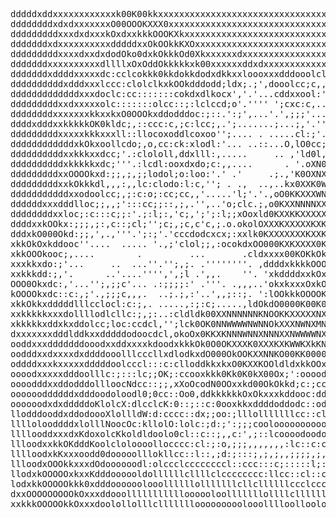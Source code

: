 <pre>
dddddxddxxxxxxxxxxxxk00K00kkxxxxxxxxxxxxxxxxxxxxxxxxxxxxxxxxxxxxxxxxxxxxxxxxxxxxxxxxxxxxxxxxxxxxxxxxxxxdxddddddd
ddddddddxdxdxxxxxxxO00OOOKXXX0xxxxxxxxxxxxxxxxxxxxxxxxxxxxxxxxxxxxxxxxxxxxxxxxxxxxxxxxxxxxxxxdxdxxxxxxxdxddddddd
dddddddddxxxdxdxxxkOxdxxkkkOOOKXkxxxxxxxxxxxxxxxxxxxxxxxxxxxxxxxxxxxxxxxxxxxxxxxxxxxxxxxxxxxxxkxdxdxdxxxxddddddd
dddddddxdxxxxxxxxxxdddddxxOkOOkkKXOxxxxxxxxxxxxxxxxxxxxxxxxxxxxxxxxxxxxxxxxxxxxxxxxxxxxxxxOKKXXK0KOOOkxdxxdddddd
dddddddddxxxxdxxdxdodOko0dxkOkkkOd0XkxxxxxxdxxxxxxxxxxxxxxxxxxxxxxxxxxxxxxxxxxxxxxxxxxkKXXkcl;.....'Okxxdddddddd
dddddddxxxxxxxxxxdllllxOxOddOkkkkkxk00xxxxxxddxdxxxxxxxxxxxxxxxxxxxxxdxddddddddxxxxk0X0xd.o'.:; .  '.xxxdddddddd
dddddddxddddxxxxxdc:cclcokkk0kkdokkdodxdkkxxloooxxxdddooolcloccooxddollc::colcoxxxK0Odxc;oc:::''.    kxxxxdddddd
ddddddddddxdddxxxlccc:clolclkxkOOkdddodd;ldx;.;',dooolcc;c,,..',,,;;';,..,;'',:,kOo';lc;lo;c:: . .  .dxdddxddddd
dddddddddddddxxxdoclc:cc:::::::cokdxdlkocx','.'...cddxxool:'...'.,.;ldc.''....codlllldc;;,'....... ..xxxdddddddd
dddddddddxxdxxxxxolc:::::::olcc::;:lclccd;o'.'''' ';cxc:c,....''''.'cdo... .;ocldo:,ddcllooxkxdolc'.;xxdddxddddd
ddddddddxxxxxxxkkxxkxO0OOOkxddodddoc:;::.':;',...'.',;;;'..........;.;::. .ododo:l;:'';:;:;:d0x;,,cclxdddddddddd
ddddxdddxxkkkkkOK0kldc;,::ccc:c,;c:lcc;,.';.......;...;,'.''.....,,....:'col;l;c,,cc:lccccc:,lko'',ldddddddddddd
dddddddddxxxxxkkkxxxll::llocoxoddlcoxoo'';.... . .....cl:;'.,....''.. .',oldolcc,;c;,;:c:clc;:do:c;OOxxxxxdddddd
ddddddddddddxkOkxoollcdo;,o,cc:ck:xlodl:'... ..::...O,lO0cc;,..,...    ..;:ldodooxxdod:,;.'..,':lxkkkxxxxddddddd
ddddddddddxxkkkxxdcc;'.:clololl,ddxlll:,.....     .. ,'ld0l,:.'...  ;  ...,;cddxkddxxc;,,l;'.,,;:lldkOOxxdxddddd
ddddddddddxkkkkkxdc;'''.:lcdl:ooxdxdo;c:,,....      . '.oXN0d':c.  .    ..'''clood:okclld..,.,llcccdxkkxkdlddddd
dddddddddxxOOOOkxd:;;,;,;;lodol;o:loo:'.' .'     .;.,'K0OXNXXKll...   .   .;'dcoolkdoccc,;,''';.,loodxkxddoddddd
dddddddddxxkOkkkdl,,,:,,lc:clodo:l:c,''; . .,  ..,..kx0XXK0WNXXxx .   .. ..o:l;dododdc;;;cc:ld,',:lodxxddddodddd
dddddddddddxxodoolcc;,;:c:o;:cc;cc,,'.....'l;'.'.,oO0KKXXXWNNNX0Nxc .:.''...:oxodooo;:oldd:;''',':cloolloodddddd
ddddddxxxdddlloc;;,,;':::cc;;::,;,.'',..'o;clc.;,o0KXXNNNNXXNNXKKX0Odc:cld:ooxkxxxdxxxdxodoc'l:lc:;loodododooodd
ddddddddxxloc;:c:::c;;:'.;:l;:,'c;,';';:l;;xOoxld0KXXKKXXXXXXXNNNXNKkkd:0xOKOOOO00kOOkkkkO0OOOOoxcddoddooooodddd
ddddxxkOOkx:;;;,;:,c::;cl;'';c;,;c,c'c,;.o.okolOXXXKXXXXXKXKXXNNWWNXKXKKO0KK0K000KKK0O0KKXXKKKO0OkOOOOkkkxdddddd
dddxkO000Okd:;;,',.,'''.';:;'.'cccdodcxcx;:xxlk0KXXXXXXXKXXKXNXXNXNXXNKXXXXXK0KKKXKKKKXXXXKK00O00000K0Okxxxxdxdd
xkkOkOxkddooc''....  ..... '.,;'clol;;,:ocokdxOO000KXKXXXX0KKX0KKXKKKKK0XKXKKKNXNXXXXXXXXKK000OOOO0000KK0OOO000O
xkkOOOkooc;,....        .         ...       .cldxxxx00KOKkOkk000000kkkxxxO00KXKXNKXXXKKKK0KXKKXKK0000000000XNWNX
xxxkkxdo:;'...     ..  ...''.'';,;. .''''''''. ,ddddxkkkkOOOkOOxxxxdd:'...,;,'.lxkkkO0000KKKKKO0KKKKKXKKK0KKXXXK
xxkkkdd:;,'.      ..'....'''',',;l .',,.    ''. 'xkddddxxkOxkxxxxkxc.''.  ..;;,,.dkkkOOO0KKXXKKXXXXXKKKK000KKKKK
OOO0Okxdc:,'...'';,;;c'... .:;;;;:' .'''. .,,,..'okxkxxxOxkOkkkkkkl..,,'.  .;,,;.kXKOkOOOOO0KKKKKK0KK0KKKKK000K0
kOOOOkxdc::c:,;'.,;;;c,,,.  ..;.;,:'..',,;::;. ':lOOkkkOOOOKOkO0kx:..,;;'..,;;:.kXXNXK0KK0kOOOOOOOOO000KKKKKKK00
xkkOkkxdddddlllcclocl:c:;,. .....,:;:c;.....,ldOkdO0000K00K0K00Kkdxd'..,:::;,.d0K0Okk0OO0OKOkxxxdxxxkkOO0KKKKKKK
xxkkkkkxxxdollllodlcllc:;,;:..:cldldk00XXNNNNNNKNOOKKXXXXXNXXKOK00XKXXNNXKKXKKXKKXKK000kkOOOOkkdlooodxkOOO0000KX
xkkkkkxddxkxddolcc;loc:ccdcl,'';lck0OK0NNWWWWNWNNOkXXXNWNXMNNWNXKNXNMNNNWMMWNNNNXKK0OOxOxOOkkOkxxxxxddxxkOO0000K
dxxxxxxxdddlddkxxdddddodoocdcl,okoOx0KKXKNNNWNNXNNNXXNWWWWNXNXXNNNKMNWWWWWWNNXXXXKOOOOKxkOOkkOkkkkkkkxddxkOOO000
ooddxxxdddddddooodxxddxxxxkdoodxkkkOk0O0OKXXXK0XXXKXKWWKXkKNNKKONNNXXNNWNXXXKK0OOkkdxkkxdxkxkkxkkOOOkxdxxxkOOOO0
oodddxxdxxxxdxddddooolllcccllxdlodkxdO000OkOOKXXNNKO00KK0000OKO0KXNN00000K0kkOOOOOO0kkxxddxxkkkkkxxkkkkkkkkOOOO0
oddddxxxkxxxxxdddddoolcccl:::c:clloddkkxkxO0KXXKOOldldxkkOOxxkOx0XXNN0OOkkkkkkoooooddxdddoddddddddxxxkxxkkkOOO0O
oooodxxxxxdddoolllc:;:::lc;;OK;:ccooxkkk0Kk0K0kX00Ox;':ooood::dKXNX0OKOO0OkxodoocccccloxOXXKxllddddxxkkxkkkkOO00
oooodddxxddodddollloocNdcc::;;,xXoOcodN0OOxxkd00OkOkkd;c:;ccxOKXKKXXK0X0O000kdcl:dKc;::;;ccllloooddx0xxxkkOkOO00
ooooooddddddxdddoodoloodl0;0cc::Oo0,ddkkkkkkOxOkxxxkddooc:ddoxkOkkO0OOO0O0OOXKk;Kc,;;::::;0lcllldoddddxx0xxkkOO0
oooooodxdxdddddoKlolcX:dlcclcK:0::;::c:0ooxkkxddddoddodc::odoxdxxkxxxxxdkxolc:;;;;;0;xoKccoollcckodddxkxxxkkkkOO
llodddooddxddodoooXlollldW:d:cccc::dx;;oo:;lllolllllllcc::cloooodoxoxoollN:OO;o:Wcclllo0lllk0loddoodlllldxkOK000
llllolooddddxlolllNoocOc:kllolO:lolc:;d:;':;;;cooloooooooooooooolc::l::;,:k0cloOcllXlollcllKodolckdddolXlooxk000
llllooddxxxdxKdoxolcKkoldldoolo0cl::c::;,,c:',;::lcoooodoodollccc;,;xc;;lcccccco:dccll0ccllooddxodx0x:l:cO;;ldkO
llloodxxkkOKdddKoolcloloooollocccc:cl:;:o,;;;,,,,,,,:lc::c:c:;,,;;;c;cc::olcdOx:;xlocoodcllloddxxoOool::;clkoodk
lllloodxkKxxxoodd0dooooolllokllcc::l::,;d:;:::;,;,;,,;;;;,;,,:;,;;:::ccllcl:cOlk:ccOlooodlo0dodoooll0:,';:cddOxx
llloodxOOOkkxxxdOdoooooodl:olccclccccccccl::ccc:::c;:::::l;:;c::c::c:::ccllclokc;llooKooOooodKoolccc:,d''.,codkO
llodxkOOOOOxkxxKdddoooooldollllllcllllclcccccccc:llcc::cl::ccloclccllcccclloolccxlloooodooOoddlkoool''''l'';dxxk
lodxkkOOOOOkkk0xdddoooooolooollllllolllllllcllcllllllccclcccllolllollllllloldol0klloooooOooxooooll::::,'':;';oxx
dxxOOOOOOOOOkOxxxddooollllllllllloooooloolllllllollllcllllllllloolloollllloloooxlcxlloooolloxddxxddccc:::c,xlddd
xxkkkOOOOOkkOxxxdoolollolllclllllllooooooooolooolllloolloololoolllooloolllollllxlOkloooooooooddoxxddklllcccccldx
</pre>
